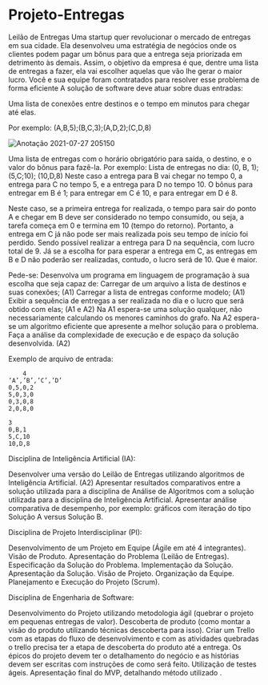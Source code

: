 # Projeto-Entregas

Leilão de Entregas
Uma startup quer revolucionar o mercado de entregas em sua cidade. Ela desenvolveu uma estratégia de negócios onde os clientes podem pagar um bônus para que a entrega seja priorizada em detrimento às demais. Assim, o objetivo da empresa é que, dentre uma lista de entregas a fazer, ela vai escolher aquelas que vão lhe gerar o maior lucro. Você e sua equipe foram contratados para resolver esse problema de forma eficiente
A solução de software deve atuar sobre duas entradas:

Uma lista de conexões entre destinos e o tempo em minutos para chegar até elas.

Por exemplo:
(A,B,5);(B,C,3);(A,D,2);(C,D,8)

![Anotação 2021-07-27 205150](https://user-images.githubusercontent.com/49658537/127242014-87480e88-60f3-40a2-bc06-719223491c5f.png)


Uma lista de entregas com o horário obrigatório para saída, o destino, e o valor do bônus para fazê-la. Por exemplo: 
Lista de entregas no dia: (0, B, 1); (5,C;10); (10,D,8)
Neste caso a entrega para B vai chegar no tempo 0, a entrega para C no tempo 5, e a entrega para D no tempo 10. 
O bônus para entregar em B é 1; para entregar em C é 10, e para entregar em D é 8.

Neste caso, se a primeira entrega for realizada, o tempo para sair do ponto A e chegar em B deve ser considerado no tempo consumido, ou seja, a tarefa começa em 0 e termina em 10 (tempo do retorno). 
Portanto, a entrega em C já não pode ser mais realizada pois seu tempo de início foi perdido. Sendo possível realizar a entrega para D na sequência, com lucro total de 9. Já se a escolha for para esperar a entrega em C, as entregas em B e D não poderão ser realizadas, contudo, o lucro será de 10. Que é maior. 

Pede-se:
Desenvolva um programa em linguagem de programação à sua escolha que seja capaz de:
Carregar de um arquivo a lista de destinos e suas conexões; (A1)
Carregar a lista de entregas conforme modelo; (A1)
Exibir a sequência de entregas a ser realizada no dia e o lucro que será obtido com elas; (A1 e A2)
Na A1 espera-se uma solução qualquer, não necessariamente calculando os menores caminhos do grafo. 
Na A2 espera-se um algoritmo eficiente que apresente a melhor solução para o problema.
Faça a análise da complexidade de execução e de espaço da solução desenvolvida. (A2)


Exemplo de arquivo de entrada:

        4
	‘A’,’B’,’C’,’D’
	0,5,0,2
	5,0,3,0
	0,3,0,8
	2,0,8,0

	3
	0,B,1
	5,C,10
	10,D,8


Disciplina de Inteligência Artificial (IA):

Desenvolver uma versão do Leilão de Entregas utilizando algoritmos de Inteligência Artificial. (A2)
Apresentar resultados comparativos entre a solução utilizada para a disciplina de Análise de Algoritmos com a solução utilizada para a disciplina de Inteligência Artificial.
Apresentar análise comparativa de desempenho, por exemplo: gráficos com iteração do tipo Solução A versus Solução B.


Disciplina de Projeto Interdisciplinar (PI):

Desenvolvimento de um Projeto em Equipe (Ágile em até 4 integrantes).
Visão de Produto.
Apresentação do Problema (Leilão de Entregas).
Especificação da Solução do Problema.
Implementação da Solução.
Apresentação da Solução.
Visão de Projeto.
Organização da Equipe.
Planejamento e Execução do Projeto (Scrum).

Disciplina de Engenharia de Software:

Desenvolvimento do Projeto utilizando metodologia ágil (quebrar o projeto em pequenas entregas de valor).
Descoberta de produto (como montar a visão do produto utilizando técnicas descoberta para isso).
Criar um Trello com as etapas do fluxo de desenvolvimento  e com as atividades quebradas o trello precisa ter a etapa de descoberta do produto até a entrega.
Os épicos do projeto devem ter o detalhamento do negócio e as histórias devem ser escritas com instruções de como será feito.
Utilização de testes ágeis.
Apresentação final do MVP, detalhando método utilizado .


